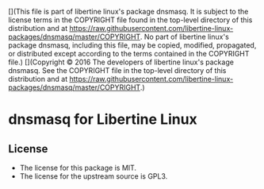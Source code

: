 [](This file is part of libertine linux's package dnsmasq. It is subject to the license terms in the COPYRIGHT file found in the top-level directory of this distribution and at https://raw.githubusercontent.com/libertine-linux-packages/dnsmasq/master/COPYRIGHT. No part of libertine linux's package dnsmasq, including this file, may be copied, modified, propagated, or distributed except according to the terms contained in the COPYRIGHT file.)
[](Copyright © 2016 The developers of libertine linux's package dnsmasq. See the COPYRIGHT file in the top-level directory of this distribution and at https://raw.githubusercontent.com/libertine-linux-packages/dnsmasq/master/COPYRIGHT.)

# dnsmasq for Libertine Linux

## License

* The license for this package is MIT.
* The license for the upstream source is GPL3.
